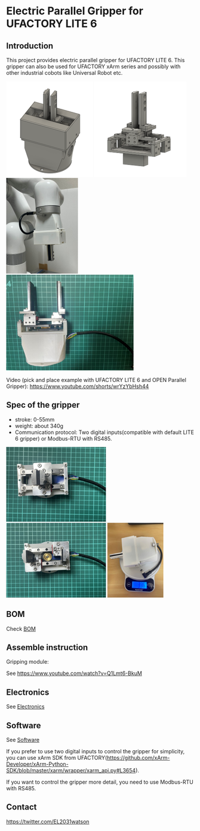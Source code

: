 # Electric Parallel Gripper for UFACTORY LITE 6

## Introduction
This project provides electric parallel gripper for UFACTORY LITE 6.
This gripper can also be used for UFACTORY xArm series and possibly with other industrial cobots like Universal Robot etc.

<img src="./photos/assembly.png" height="256"> <img src="./photos/assembly_grip_unit.png" height="256">
<img src="./photos/withLITE6.jpg" height="256"> <img src="./photos/grip_unit_side.jpg" height="256">

Video (pick and place example with UFACTORY LITE 6 and OPEN Parallel Gripper): https://www.youtube.com/shorts/wrYzYbHsh44

## Spec of the gripper
- stroke: 0-55mm
- weight: about 340g
- Communication protocol: Two digital inputs(compatible with default LITE 6 gripper) or Modbus-RTU with RS485.

<img src="./photos/close.jpg" height="200"> <img src="./photos/open.jpg" height="200">
<img src="./photos/weight.jpg" height="200">

## BOM
Check [BOM](./hardware/BOM.md)

## Assemble instruction
Gripping module:

See https://www.youtube.com/watch?v=Q1Lmt6-BkuM

## Electronics
See [Electronics](./electronics/README.md)
## Software
See [Software](./software/README.md)

If you prefer to use two digital inputs to control the gripper for simplicity, you can use xArm SDK from UFACTORY(https://github.com/xArm-Developer/xArm-Python-SDK/blob/master/xarm/wrapper/xarm_api.py#L3654).

If you want to control the gripper more detail, you need to use Modbus-RTU with RS485.

## Contact
https://twitter.com/EL2031watson
